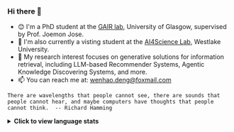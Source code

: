 ### Hi there 👋

- 😊 I'm a PhD student at the [GAIR lab](https://gair-lab.github.io/members/2025wenhao-deng.html), University of Glasgow, supervised by Prof. Joemon Jose.
- 🫡 I'm also currently a visting student at the [AI4Science Lab](https://github.com/AI4Science-WestlakeU), Westlake University.
- 🌱 My research interest focuses on generative solutions for information retrieval, including LLM-based Recommender Systems, Agentic Knowledge Discovering Systems, and more.
- 📫 You can reach me at: wenhao.deng@foxmail.com

``There are wavelengths that people cannot see, there are sounds that people cannot hear, and maybe computers have thoughts that people cannot think.  -- Richard Hamming``

<!--
**w3nhao/w3nhao** is a ✨ _special_ ✨ repository because its `README.md` (this file) appears on your GitHub profile.

Here are some ideas to get you started:

- 🔭 I’m currently working on ...
- 🌱 I’m currently learning ...
- 👯 I’m looking to collaborate on ...
- 🤔 I’m looking for help with ...
- 💬 Ask me about ...
- 📫 How to reach me: ...
- 😄 Pronouns: ...
- ⚡ Fun fact: ...

<p align="center">
  <a href="https://github.com/w3nhao">
    <img src="https://github-readme-stats.vercel.app/api/wakatime?username=w3nhao&theme=transparent" alt="Wenhao's WakaTime stats">
  </a>
</p>


-->


<details>
  <summary><b>Click to view language stats</b></summary>
  <p align="center">
    <a href="https://github.com/w3nhao">
      <img src="https://github-readme-stats.vercel.app/api/top-langs/?username=w3nhao&layout=compact&theme=transparent" alt="Top Languages">
    </a>
  </p>
</details>


<!--
<details>
    <summary><b>Click to view stats</b></summary>
  <p align="center">
    <a href="https://github.com/w3nhao">
      <img src="https://github-readme-stats.vercel.app/api?username=w3nhao&theme=transparent" alt="Wenhao's GitHub stats">
    </a>
  </p>
</details>

--!>

